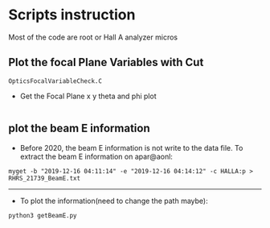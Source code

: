 # Scripts instruction

Most of the code are root or Hall A analyzer micros

## Plot the focal Plane Variables with Cut 
```
OpticsFocalVariableCheck.C
```

* Get the Focal Plane x y theta and phi plot

```

```



## plot the beam E information 
* Before 2020, the beam E information is not write to the data file. To extract the beam E information
on apar@aonl:

```
myget -b "2019-12-16 04:11:14" -e "2019-12-16 04:14:12" -c HALLA:p > RHRS_21739_BeamE.txt

```
--- 

* To plot the information(need to change the path maybe):

```
python3 getBeamE.py
```
